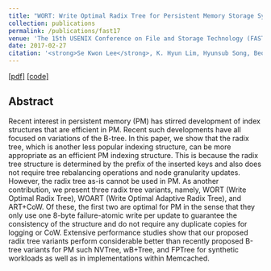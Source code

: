 ```yaml
---
title: "WORT: Write Optimal Radix Tree for Persistent Memory Storage Systems"
collection: publications
permalink: /publications/fast17
venue: 'The 15th USENIX Conference on File and Storage Technology (FAST 2017)'
date: 2017-02-27
citation: '<strong>Se Kwon Lee</strong>, K. Hyun Lim, Hyunsub Song, Beomseok Nam, and Sam H. Noh, Proceedings of <i>the 15th USENIX Conference on File and Storage Technology</i> (<strong>FAST 2017</strong>).'
---
```

[[pdf]](http://sekwonlee.github.io/files/fast17.pdf)
[[code]](https://github.com/SeKwonLee/WORT)

## Abstract
Recent interest in persistent memory (PM) has stirred development of index structures that are efficient in PM. Recent such developments have all focused on variations of the B-tree. In this paper, we show that the radix tree, which is another less popular indexing structure, can be more appropriate as an efficient PM indexing structure. This is because the radix tree structure is determined by the prefix of the inserted keys and also does not require tree rebalancing operations and node granularity updates. However, the radix tree as-is cannot be used in PM. As another contribution, we present three radix tree variants, namely, WORT (Write Optimal Radix Tree), WOART (Write Optimal Adaptive Radix Tree), and ART+CoW. Of these, the first two are optimal for PM in the sense that they only use one 8-byte failure-atomic write per update to guarantee the consistency of the structure and do not require any duplicate copies for logging or CoW. Extensive performance studies show that our proposed radix tree variants perform considerable better than recently proposed B-tree variants for PM such NVTree, wB+Tree, and FPTree for synthetic workloads as well as in implementations within Memcached.
